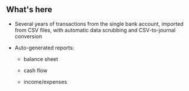 ## What's here

- Several years of transactions from the single bank account, imported from CSV files, with automatic data scrubbing and CSV-to-journal conversion

- Auto-generated reports:

    - balance sheet

    - cash flow

    - income/expenses
